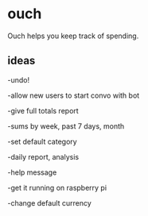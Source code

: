 # ouch
Ouch helps you keep track of spending.

## ideas
-undo!

-allow new users to start convo with bot

-give full totals report

-sums by week, past 7 days, month

-set default category

-daily report, analysis

-help message

-get it running on raspberry pi

-change default currency
